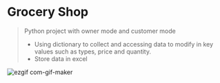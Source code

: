 # **Grocery Shop**
>Python project with owner mode and customer mode
   >- Using dictionary to collect and accessing data to modify in key values such as types, price and quantity.
   >- Store data in excel 
   
   ![ezgif com-gif-maker](https://user-images.githubusercontent.com/115734048/213896499-11806efc-450b-4c78-b864-a1a43530c2c2.gif)

